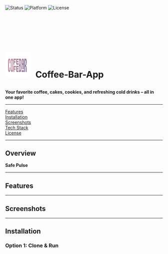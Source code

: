 ![Status](https://img.shields.io/badge/status-in_progress-yellow)
![Platform](https://img.shields.io/badge/platform-Android-green)
![License](https://img.shields.io/badge/license-MIT-blue)

<h1 align="left"> <img src="https://raw.githubusercontent.com/Melikash98/Coffee-Bar-App/main/logoApp.png" alt="Logo" width="80px"   height="80px" style="margin-right: 10px;padding-top: 6rem;" /> Coffee-Bar-App</h1>

##
<p align="left" width="100%">
  <strong>Your favorite coffee, cakes, cookies, and refreshing cold drinks – all in one app!</strong>
</p>


---
<p align="left">
  <a href="#features">Features</a><br>
  <a href="#installation">Installation</a><br>
  <a href="#screenshots">Screenshots</a><br>
  <a href="#tech-stack">Tech Stack</a><br>
  <a href="#license">License</a>
</p>


---

## Overview

**Safe Pulse**


---

## Features <a name="features"></a>

---

## Screenshots <a name="screenshots"></a>

---

## Installation <a name="installation"></a>

### Option 1: Clone & Run
```bash

